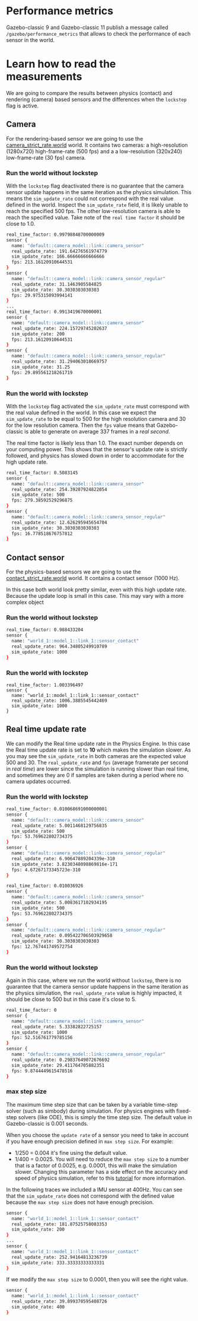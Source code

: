 # Performance metrics

Gazebo-classic 9 and Gazebo-classic 11 publish a message called `/gazebo/performance_metrics` that allows to check the performance
of each sensor in the world.

# Learn how to read the measurements

We are going to compare the results between physics (contact) and rendering (camera) based sensors and the differences
when the `lockstep` flag is active.

## Camera

For the rendering-based sensor we are going to use the [camera_strict_rate.world](https://github.com/osrf/gazebo/blob/gazebo9/test/worlds/camera_strict_rate.world) world. It contains two cameras: a high-resolution (1280x720) high-frame-rate (500 fps) and a a low-resolution (320x240) low-frame-rate (30 fps) camera.

### Run the world without lockstep

With the `lockstep` flag deactivated there is no guarantee that the camera sensor update happens in the same iteration as the physics simulation. This means the `sim_update_rate` could not correspond with the real value defined in the world. Inspect the `sim_update_rate` field, it is likely unable to reach the specified 500 fps. The other low-resolution camera is able to reach the specified value. Take note of the `real time factor` it should be close to 1.0.

```bash
real_time_factor: 0.99798848700000009
sensor {
  name: "default::camera_model::link::camera_sensor"
  real_update_rate: 191.64276561974779
  sim_update_rate: 166.66666666666666
  fps: 213.16120910644531
}
sensor {
  name: "default::camera_model::link::camera_sensor_regular"
  real_update_rate: 31.1463905584825
  sim_update_rate: 30.3030303030303
  fps: 29.975315093994141
}
...
real_time_factor: 0.9913419670000001
sensor {
  name: "default::camera_model::link::camera_sensor"
  real_update_rate: 224.15729745202637
  sim_update_rate: 200
  fps: 213.16120910644531
}
sensor {
  name: "default::camera_model::link::camera_sensor_regular"
  real_update_rate: 31.294063018669757
  sim_update_rate: 31.25
  fps: 29.895561218261719
}
```

### Run the world with lockstep

With the `lockstep` flag activated the `sim_update_rate` must correspond with the real value
defined in the world. In this case we expect the `sim_update_rate` to be equal to 500 for the high resolution camera
and 30 for the low resolution camera. Then the `fps` value means that Gazebo-classic is able to generate on average 337 frames in a *real second*.

The real time factor is likely less than 1.0. The exact number depends on your computing power. This shows that
the sensor's update rate is strictly followed, and physics has slowed down in order to accommodate for the high update rate.

```bash
real_time_factor: 0.5083145
sensor {
  name: "default::camera_model::link::camera_sensor"
  real_update_rate: 254.39207924822054
  sim_update_rate: 500
  fps: 279.38592529296875
}
sensor {
  name: "default::camera_model::link::camera_sensor_regular"
  real_update_rate: 12.626295945654704
  sim_update_rate: 30.3030303030303
  fps: 16.778518676757812
}
```

## Contact sensor

For the physics-based sensors we are going to use the [contact_strict_rate.world](https://github.com/osrf/gazebo/blob/gazebo9/test/worlds/contact_strict_rate.world) world. It contains a contact sensor (1000 Hz).

In this case both world look pretty similar, even with this high update rate. Because the update loop
is small in this case. This may vary with a more complex object

### Run the world without lockstep

```bash
real_time_factor: 0.988433204
sensor {
  name: "world_1::model_1::link_1::sensor_contact"
  real_update_rate: 964.34805249910789
  sim_update_rate: 1000
}
```

### Run the world with lockstep

```
real_time_factor: 1.003396497
sensor {
  name: "world_1::model_1::link_1::sensor_contact"
  real_update_rate: 1006.3885545442469
  sim_update_rate: 1000
}
```

## Real time update rate

We can modify the Real time update rate in the Physics Engine. In this case the Real time update rate is set to **10** which makes the simulation slower. As you may see the `sim_update_rate` in both cameras are the expected value 500 and 30. The `real_update_rate` and `fps` (average framerate per second in *real time*) are lower since the simulation is running slower than real time, and sometimes they are 0 if samples are taken during a period where no camera updates occurred.

### Run the world with lockstep

```bash
real_time_factor: 0.010068691000000001
sensor {
  name: "default::camera_model::link::camera_sensor"
  real_update_rate: 5.0011468129756835
  sim_update_rate: 500
  fps: 53.769622802734375
}
sensor {
  name: "default::camera_model::link::camera_sensor_regular"
  real_update_rate: 6.90647889204339e-310
  sim_update_rate: 3.8230348098869816e-171
  fps: 4.67267173345723e-310
}

real_time_factor: 0.010036926
sensor {
  name: "default::camera_model::link::camera_sensor"
  real_update_rate: 5.0083617102934195
  sim_update_rate: 500
  fps: 53.769622802734375
}
sensor {
  name: "default::camera_model::link::camera_sensor_regular"
  real_update_rate: 0.095422706503929658
  sim_update_rate: 30.3030303030303
  fps: 12.767441749572754
}
```

### Run the world without lockstep

Again in this case, where we run the world without `lockstep`, there is no guarantee that the camera sensor update happens
in the same iteration as the physics simulation, the `real_update_rate` value is highly impacted, it should be
close to 500 but in this case it's close to 5.

```bash
real_time_factor: 0
sensor {
  name: "default::camera_model::link::camera_sensor"
  real_update_rate: 5.33382822725157
  sim_update_rate: 1000
  fps: 52.516761779785156
}
sensor {
  name: "default::camera_model::link::camera_sensor_regular"
  real_update_rate: 0.29837649072676692
  sim_update_rate: 29.411764705882351
  fps: 9.8744449615478516
}
```

### max step size

The maximum time step size that can be taken by a variable time-step solver (such as simbody) during simulation.
For physics engines with fixed-step solvers (like ODE), this is simply the time step size. The default value
in Gazebo-classic is 0.001 seconds.

When you choose the `update rate` of a sensor you need to take in account if you have enough precision
defined in `max step size`. For example:

  - 1/250 = 0.004 it's fine using the default value.
  - 1/400 = 0.0025. You will need to reduce the `max step size` to a number that is a factor of 0.0025, e.g. 0.0001, this will make the simulation slower. Changing this parameter has a side effect on the accuracy and speed of physics simulation, refer to this [tutorial](/tutorials?tut=physics_params&cat=physics) for more information.

In the following traces we included a IMU sensor at 400Hz. You can see that the `sim_update_rate` does not correspond with the defined value
because the `max step size` does not have enough precision.

```bash
sensor {
  name: "world_1::model_1::link_1::sensor_contact"
  real_update_rate: 181.87525758083353
  sim_update_rate: 200
}
...
sensor {
  name: "world_1::model_1::link_1::sensor_contact"
  real_update_rate: 252.94164813236739
  sim_update_rate: 333.33333333333331
}
```

If we modify the `max step size` to 0.0001, then you will see the right value.

```bash
sensor {
  name: "world_1::model_1::link_1::sensor_contact"
  real_update_rate: 39.899370595408726
  sim_update_rate: 400
}
```
